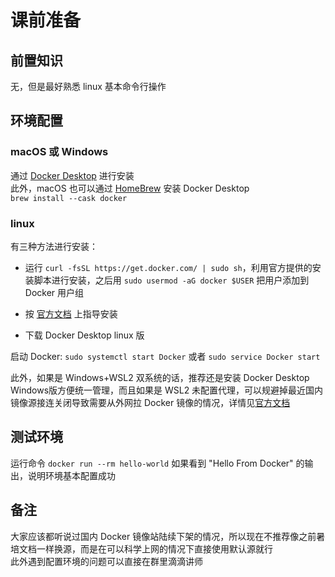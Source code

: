 # 课前准备
## 前置知识
无，但是最好熟悉 linux 基本命令行操作
## 环境配置
### macOS 或 Windows
通过 [Docker Desktop](https://www.docker.com/products/docker-desktop/) 进行安装   
此外，macOS 也可以通过 [HomeBrew](https://brew.sh/) 安装 Docker Desktop     
`brew install --cask docker`
### linux
有三种方法进行安装：

- 运行 `curl -fsSL https://get.docker.com/ | sudo sh`，利用官方提供的安装脚本进行安装，之后用 `sudo usermod -aG docker $USER` 把用户添加到 Docker 用户组

- 按 [官方文档](https://docs.docker.com/engine/install/ubuntu/) 上指导安装

- 下载 Docker Desktop linux 版

启动 Docker: `sudo systemctl start Docker` 或者 `sudo service Docker start`

此外，如果是 Windows+WSL2 双系统的话，推荐还是安装 Docker Desktop Windows版方便统一管理，而且如果是 WSL2 未配置代理，可以规避掉最近国内镜像源接连关闭导致需要从外网拉 Docker 镜像的情况，详情见[官方文档](https://docs.docker.com/desktop/wsl/)
## 测试环境
运行命令 `docker run --rm hello-world` 如果看到 "Hello From Docker" 的输出，说明环境基本配置成功    
## 备注
大家应该都听说过国内 Docker 镜像站陆续下架的情况，所以现在不推荐像之前暑培文档一样换源，而是在可以科学上网的情况下直接使用默认源就行   
此外遇到配置环境的问题可以直接在群里滴滴讲师   